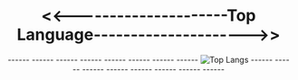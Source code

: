 <center><h1><<---------------------Top Language--------------------->></h1></center>
<center>
   ------ ------ ------ ------ ------ ------ ------
  ------ <img src="https://github-readme-stats.vercel.app/api/top-langs/?username=1337DaKL&layout=donut&theme=radical&title_color=EB0029&text_color=87C647" alt="Top Langs">
   ------ ------ ------ ------ ------ ------ ------ ------
</center>
